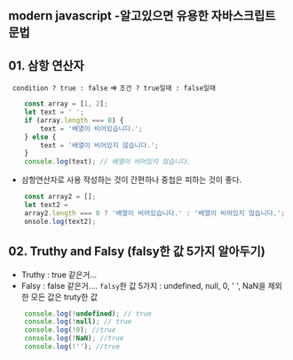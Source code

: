 ##  <b> modern javascript -알고있으면 유용한 자바스크립트 문법 </b>

## 01. 삼항 연산자
` condition ? true : false`  => ` 조건 ? true일때 : false일때 `
```javascript
    const array = [1, 2];
    let text = ' ';
    if (array.length === 0) {
        text = '배열이 비어있습니다.';
    } else {
        text = '배열이 비어있지 않습니다.';
    }
    console.log(text); // 배열이 비어있지 않습니다.
```
- 삼항연산자로 사용 작성하는 것이 간편하나 중첩은 피하는 것이 좋다.
  
```javascript
    const array2 = [];
    let text2 =
	array2.length === 0 ? '배열이 비어있습니다.' : '배열이 비어있지 않습니다.';
    onsole.log(text2);
```

## 02. Truthy and Falsy (falsy한 값 5가지 알아두기)
  - Truthy : true 같은거...
  - Falsy : false 같은거.... 
    `falsy`한 값 5가지 : undefined, null, 0, ' ', NaN을 제외한 모든 값은 truty한 값
```javascript
    console.log(!undefined); // true
    console.log(!null); // true
    console.log(!0); //true
    console.log(!NaN); //true
    console.log(!''); //true
```